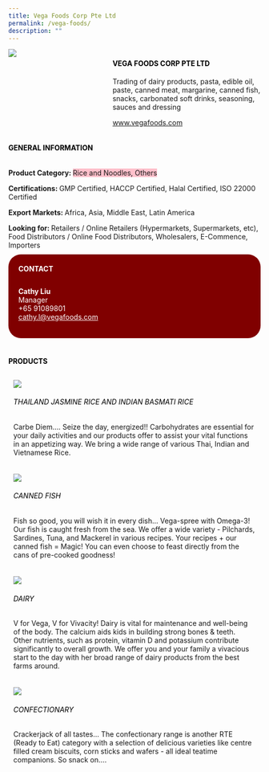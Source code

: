 ```yaml
--- 
title: Vega Foods Corp Pte Ltd 
permalink: /vega-foods/ 
description: ""
--- 
```

<div class="flex-paragraph"> 
<p style="text-transform: uppercase">
</p>
</div> 
<div class="flex-container" style="display: flex; flex-wrap: wrap;"> 
<div class="card sgds" style="flex: 1 1 40%; display: block;">
<img src="https://drive.google.com/uc?id=1cEYxIlZPv9If3Wrak4PaIPqfO39BUegp&amp;export=download">
</div> 
<div class="card-sgds" style="flex: 1 1 58%; display: block; margin-left: 3px"> 
<h4 style="text-transform: uppercase; color: black;">
<b>Vega Foods Corp Pte Ltd
</b>
</h4> 
<p>Trading of dairy products, pasta, edible oil, paste, canned meat, margarine, canned fish, snacks, carbonated soft drinks, seasoning, sauces and dressing
</p> 
<p>
<a href="https://www.vegafoods.com" target="_blank">www.vegafoods.com
</a>
</p> 
</div> 
</div> 
<h4 style="text-transform: uppercase; color: black;">
<b>General Information
</b>
</h4> 
<div class="flex-container" style="display: flex; flex-wrap: wrap;"> 
<div class="card sgds" style="flex: 1 1 65%; display: block; align-self: stretch"> 
<div class="flex-paragraph"> 
<p>
<b>Product Category: 
</b>
<span style="background-color: pink; border-radius: 10 px;">Rice and Noodles, Others
</span>
</p> 
<p>
<b>Certifications: 
</b>GMP Certified, HACCP Certified, Halal Certified, ISO 22000 Certified
</p> 
<p>
<b>Export Markets: 
</b>Africa, Asia, Middle East, Latin America
</p> 
<p style="margin-bottom: 10px;">
<b>Looking for: 
</b>Retailers / Online Retailers (Hypermarkets, Supermarkets, etc), Food Distributors / Online Food Distributors, Wholesalers, E-Commence, Importers
</p> 
</div> 
</div> 
<div class="card sgds" style="flex: 1 1 35%; padding: 10px; display: block; background-color: maroon; border-radius: 25px; align-self: center;"> 
<h4 style="color: white; margin-top: 10px; margin-left: 10px;">CONTACT
</h4> 
<div class="flex-paragraph"> 
<p style="padding: 10px; color: white;">
<b>Cathy Liu
</b>
<br>Manager
<br>+65 91089801
<br>
<a href="mailto:cathy.l@vegafoods.com" style="color: white;">cathy.l@vegafoods.com
</a>
</p> 
</div> 
</div> 
</div> 
<br> 
<h4 style="text-transform: uppercase; color: black;">
<b>products
</b>
</h4> 
<div style="display: flex; flex-wrap: wrap;"> 
<div class="card sgds" style="flex: 1 1 47%; margin: 10px; display: block;"> 
<div class="flex-image" style="display: block;">
<img src="https://drive.google.com/uc?id=1FW61-xRus7-_GbtpB1b5J5zT8S1rC-XG&export=download">
</div> 
<div class="flex-paragraph"> 
<h6 style="text-transform: uppercase; color: black;">Thailand Jasmine Rice and Indian Basmati Rice
</h6> 
<p>Carbe Diem…. Seize the day, energized!! Carbohydrates are essential for your daily activities and our products offer to assist your vital functions in an appetizing way. We bring a wide range of various Thai, Indian and Vietnamese Rice.
</p>
</div> 
</div> 
<div class="card sgds" style="flex: 1 1 47%; margin: 10px; display: block;"> 
<div class="flex-image" style="display: block;">
<img src="https://drive.google.com/uc?id=1MfcluoVb5YHzUIXAqIhYY20-g2UEYlt1&export=download">
</div> 
<div class="flex-paragraph"> 
<h6 style="text-transform: uppercase; color: black;">Canned Fish
</h6> 
<p>Fish so good, you will wish it in every dish… Vega-spree with Omega-3! Our fish is caught fresh from the sea. We offer a wide variety - Pilchards, Sardines, Tuna, and Mackerel in various recipes. Your recipes + our canned fish = Magic! You can even choose to feast directly from the cans of pre-cooked goodness!
</p>
</div> 
</div> 
<div class="card sgds" style="flex: 1 1 47%; margin: 10px; display: block;"> 
<div class="flex-image" style="display: block;">
<img src="https://drive.google.com/uc?id=1i8hkPMLXoCR_qtGkfqmzQgDTlbHMCO6v&export=download">
</div> 
<div class="flex-paragraph"> 
<h6 style="text-transform: uppercase; color: black;">Dairy
</h6> 
<p>V for Vega, V for Vivacity! Dairy is vital for maintenance and well-being of the body. The calcium aids kids in building strong bones & teeth. Other nutrients, such as protein, vitamin D and potassium contribute significantly to overall growth. We offer you and your family a vivacious start to the day with her broad range of dairy products from the best farms around.
</p>
</div> 
</div> 
<div class="card sgds" style="flex: 1 1 47%; margin: 10px; display: block;"> 
<div class="flex-image" style="display: block;">
<img src="https://drive.google.com/uc?id=1pOjRuHlYTtmmM30hDrmNOa1Uat1ptX5V&export=download">
</div> 
<div class="flex-paragraph"> 
<h6 style="text-transform: uppercase; color: black;">Confectionary
</h6> 
<p>Crackerjack of all tastes... The confectionary range is another RTE (Ready to Eat) category with a selection of delicious varieties like centre filled cream biscuits, corn sticks and wafers - all ideal teatime companions. So snack on….
</p>
</div> 
</div> 
</div>